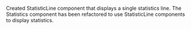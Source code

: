 Created StatisticLine component that displays a single statistics line.
The Statistics component has been refactored to use StatisticLine components to display statistics.